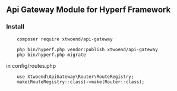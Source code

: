 ## Api Gateway Module for Hyperf Framework


### Install

```
    composer require xtwoend/api-gateway
```


```
    php bin/hyperf.php vendor:publish xtwoend/api-gateway
    php bin/hyperf.php migrate
```

in config/routes.php

```
    use Xtwoend\ApiGateway\Router\RouteRegistry;
    make(RouteRegistry::class)->make(Router::class);
```